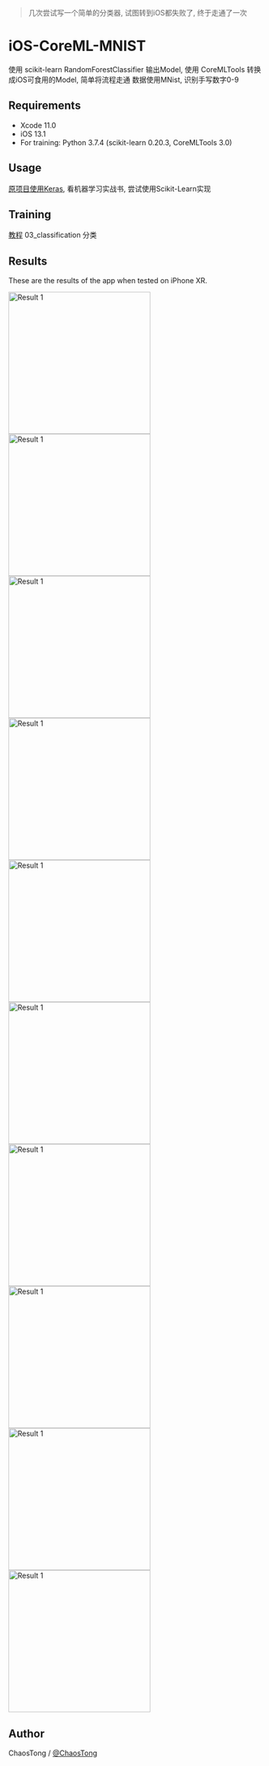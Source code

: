 > 几次尝试写一个简单的分类器, 试图转到iOS都失败了, 终于走通了一次

# iOS-CoreML-MNIST
使用 scikit-learn RandomForestClassifier 输出Model, 使用 CoreMLTools 转换成iOS可食用的Model, 简单将流程走通
数据使用MNist, 识别手写数字0-9

## Requirements

- Xcode 11.0
- iOS 13.1
- For training: Python 3.7.4 (scikit-learn 0.20.3, CoreMLTools 3.0)

## Usage

[原项目使用Keras](https://github.com/r4ghu/iOS-CoreML-MNIST), 看机器学习实战书, 尝试使用Scikit-Learn实现

## Training

[教程](https://github.com/ageron/handson-ml) 03_classification 分类

## Results

These are the results of the app when tested on iPhone XR. 

<img src="https://github.com/ChaosTong/iOS-CoreML-MNIST/blob/master/Screenshots/IMG_0266.PNG" alt="Result 1" width="280"> <img src="https://github.com/ChaosTong/iOS-CoreML-MNIST/blob/master/Screenshots/IMG_0267.PNG" alt="Result 1" width="280"> <img src="https://github.com/ChaosTong/iOS-CoreML-MNIST/blob/master/Screenshots/IMG_0268.PNG" alt="Result 1" width="280"> <img src="https://github.com/ChaosTong/iOS-CoreML-MNIST/blob/master/Screenshots/IMG_0269.PNG" alt="Result 1" width="280"> <img src="https://github.com/ChaosTong/iOS-CoreML-MNIST/blob/master/Screenshots/IMG_0270.PNG" alt="Result 1" width="280"> <img src="https://github.com/ChaosTong/iOS-CoreML-MNIST/blob/master/Screenshots/IMG_0271.PNG" alt="Result 1" width="280"> <img src="https://github.com/ChaosTong/iOS-CoreML-MNIST/blob/master/Screenshots/IMG_0272.PNG" alt="Result 1" width="280"> <img src="https://github.com/ChaosTong/iOS-CoreML-MNIST/blob/master/Screenshots/IMG_0273.PNG" alt="Result 1" width="280"> <img src="https://github.com/ChaosTong/iOS-CoreML-MNIST/blob/master/Screenshots/IMG_0275.PNG" alt="Result 1" width="280"> <img src="https://github.com/ChaosTong/iOS-CoreML-MNIST/blob/master/Screenshots/IMG_0276.PNG" alt="Result 1" width="280">

## Author

ChaosTong / [@ChaosTong](https://weibo.com/2048284377/profile)

